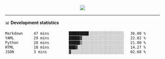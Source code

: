 <h3 align="center">
  <a href="https://github.com/hwalker928">
      <img src="https://github-profile-trophy.vercel.app/?username=hwalker928&no-bg=true&no-frame=true">
  </a>
</h3>


<hr>

📊 **Development statistics**

<!--START_SECTION:waka-->

```txt
Markdown     47 mins         █████████░░░░░░░░░░░░░░░░   36.00 %
YAML         29 mins         █████▓░░░░░░░░░░░░░░░░░░░   22.82 %
Python       28 mins         █████▒░░░░░░░░░░░░░░░░░░░   21.80 %
HTML         18 mins         ███▓░░░░░░░░░░░░░░░░░░░░░   14.27 %
JSON         3 mins          ▓░░░░░░░░░░░░░░░░░░░░░░░░   02.68 %
```

<!--END_SECTION:waka-->
